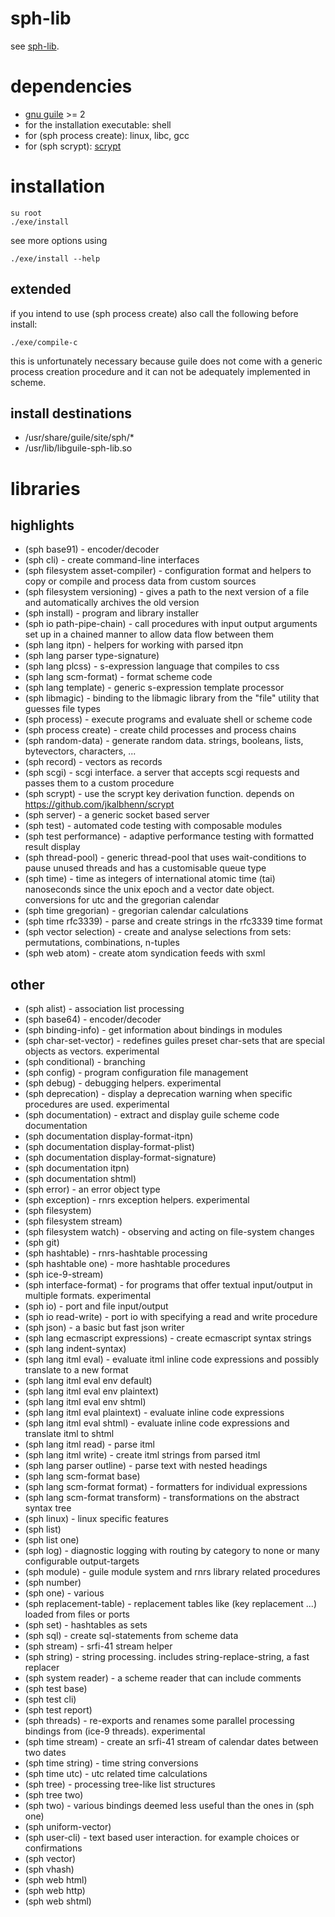 # sph-lib
see [sph-lib](http://sph.mn/content/187).
# dependencies
* [gnu guile](https://www.gnu.org/software/guile/) >= 2
* for the installation executable: shell
* for (sph process create): linux, libc, gcc
* for (sph scrypt): [scrypt](https://github.com/jkalbhenn/scrypt)
# installation
```
su root
./exe/install
```
see more options using
```
./exe/install --help
```

## extended
if you intend to use (sph process create) also call the following before install:
```
./exe/compile-c
```

this is unfortunately necessary because guile does not come with a generic process creation procedure and it can not be adequately implemented in scheme.

## install destinations
* /usr/share/guile/site/sph/*
* /usr/lib/libguile-sph-lib.so

# libraries
## highlights
* (sph base91) - encoder/decoder
* (sph cli) - create command-line interfaces
* (sph filesystem asset-compiler) - configuration format and helpers to copy or compile and process data from custom sources
* (sph filesystem versioning) - gives a path to the next version of a file and automatically archives the old version
* (sph install) - program and library installer
* (sph io path-pipe-chain) - call procedures with input output arguments set up in a chained manner to allow data flow between them
* (sph lang itpn) - helpers for working with parsed itpn
* (sph lang parser type-signature)
* (sph lang plcss) - s-expression language that compiles to css
* (sph lang scm-format) - format scheme code
* (sph lang template) - generic s-expression template processor
* (sph libmagic) - binding to the libmagic library from the "file" utility that guesses file types
* (sph process) - execute programs and evaluate shell or scheme code
* (sph process create) - create child processes and process chains
* (sph random-data) - generate random data. strings, booleans, lists, bytevectors, characters, ...
* (sph record) - vectors as records
* (sph scgi) - scgi interface. a server that accepts scgi requests and passes them to a custom procedure
* (sph scrypt) - use the scrypt key derivation function. depends on https://github.com/jkalbhenn/scrypt
* (sph server) - a generic socket based server
* (sph test) - automated code testing with composable modules
* (sph test performance) - adaptive performance testing with formatted result display
* (sph thread-pool) - generic thread-pool that uses wait-conditions to pause unused threads and has a customisable queue type
* (sph time) - time as integers of international atomic time (tai) nanoseconds since the unix epoch and a vector date object. conversions for utc and the gregorian calendar
* (sph time gregorian) - gregorian calendar calculations
* (sph time rfc3339) - parse and create strings in the rfc3339 time format
* (sph vector selection) - create and analyse selections from sets: permutations, combinations, n-tuples
* (sph web atom) - create atom syndication feeds with sxml

## other
* (sph alist) - association list processing
* (sph base64) - encoder/decoder
* (sph binding-info) - get information about bindings in modules
* (sph char-set-vector) - redefines guiles preset char-sets that are special objects as vectors. experimental
* (sph conditional) - branching
* (sph config) - program configuration file management
* (sph debug) - debugging helpers. experimental
* (sph deprecation) - display a deprecation warning when specific procedures are used. experimental
* (sph documentation) - extract and display guile scheme code documentation
* (sph documentation display-format-itpn)
* (sph documentation display-format-plist)
* (sph documentation display-format-signature)
* (sph documentation itpn)
* (sph documentation shtml)
* (sph error) - an error object type
* (sph exception) - rnrs exception helpers. experimental
* (sph filesystem)
* (sph filesystem stream)
* (sph filesystem watch) - observing and acting on file-system changes
* (sph git)
* (sph hashtable) - rnrs-hashtable processing
* (sph hashtable one) - more hashtable procedures
* (sph ice-9-stream)
* (sph interface-format) - for programs that offer textual input/output in multiple formats. experimental
* (sph io) - port and file input/output
* (sph io read-write) - port io with specifying a read and write procedure
* (sph json) - a basic but fast json writer
* (sph lang ecmascript expressions) - create ecmascript syntax strings
* (sph lang indent-syntax)
* (sph lang itml eval) - evaluate itml inline code expressions and possibly translate to a new format
* (sph lang itml eval env default)
* (sph lang itml eval env plaintext)
* (sph lang itml eval env shtml)
* (sph lang itml eval plaintext) - evaluate inline code expressions
* (sph lang itml eval shtml) - evaluate inline code expressions and translate itml to shtml
* (sph lang itml read) - parse itml
* (sph lang itml write) - create itml strings from parsed itml
* (sph lang parser outline) - parse text with nested headings
* (sph lang scm-format base)
* (sph lang scm-format format) - formatters for individual expressions
* (sph lang scm-format transform) - transformations on the abstract syntax tree
* (sph linux) - linux specific features
* (sph list)
* (sph list one)
* (sph log) - diagnostic logging with routing by category to none or many configurable output-targets
* (sph module) - guile module system and rnrs library related procedures
* (sph number)
* (sph one) - various
* (sph replacement-table) - replacement tables like (key replacement ...) loaded from files or ports
* (sph set) - hashtables as sets
* (sph sql) - create sql-statements from scheme data
* (sph stream) - srfi-41 stream helper
* (sph string) - string processing. includes string-replace-string, a fast replacer
* (sph system reader) - a scheme reader that can include comments
* (sph test base)
* (sph test cli)
* (sph test report)
* (sph threads) - re-exports and renames some parallel processing bindings from (ice-9 threads). experimental
* (sph time stream) - create an srfi-41 stream of calendar dates between two dates
* (sph time string) - time string conversions
* (sph time utc) - utc related time calculations
* (sph tree) - processing tree-like list structures
* (sph tree two)
* (sph two) - various bindings deemed less useful than the ones in (sph one)
* (sph uniform-vector)
* (sph user-cli) - text based user interaction. for example choices or confirmations
* (sph vector)
* (sph vhash)
* (sph web html)
* (sph web http)
* (sph web shtml)
